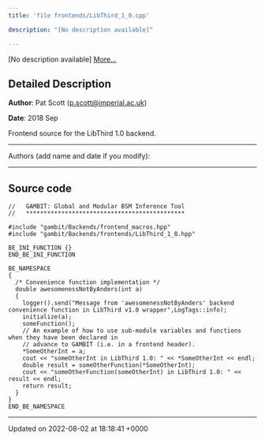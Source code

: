 ```yaml
---
title: 'file frontends/LibThird_1_0.cpp'

description: "[No description available]"

---
```







[No description available] [More...](#detailed-description)

## Detailed Description


**Author**: Pat Scott ([p.scott@imperial.ac.uk](mailto:p.scott@imperial.ac.uk)) 

**Date**: 2018 Sep

Frontend source for the LibThird 1.0 backend.



------------------

Authors (add name and date if you modify):



------------------




## Source code

```
//   GAMBIT: Global and Modular BSM Inference Tool
//   *********************************************

#include "gambit/Backends/frontend_macros.hpp"
#include "gambit/Backends/frontends/LibThird_1_0.hpp"

BE_INI_FUNCTION {}
END_BE_INI_FUNCTION

BE_NAMESPACE
{
  /* Convenience function implementation */
  double awesomenessNotByAnders(int a)
  {
    logger().send("Message from 'awesomenessNotByAnders' backend convenience function in LibThird v1.0 wrapper",LogTags::info);
    initialize(a);
    someFunction();
    // An example of how to use sub-module variables and functions when they have been declared in
    // advance to GAMBIT (i.e. in a frontend header).
    *SomeOtherInt = a;
    cout << "someOtherInt in LibThird 1.0: " << *SomeOtherInt << endl;
    double result = someOtherFunction(*SomeOtherInt);
    cout << "someOtherFunction(someOtherInt) in LibThird 1.0: " << result << endl;
    return result;
  }
}
END_BE_NAMESPACE
```


-------------------------------

Updated on 2022-08-02 at 18:18:41 +0000
